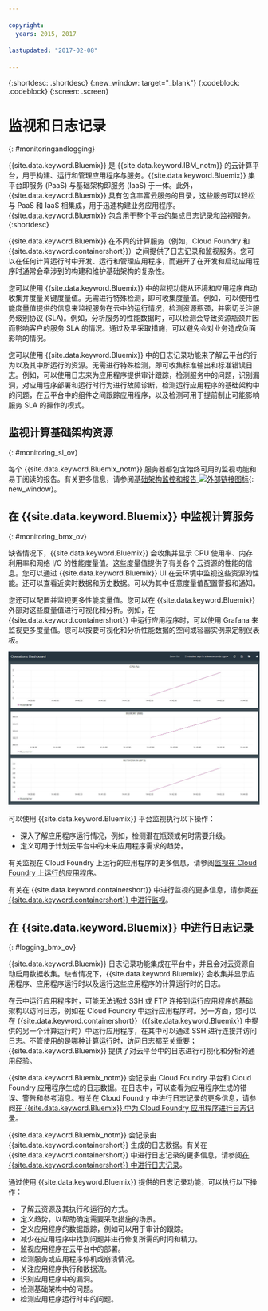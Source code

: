 ```yaml
---

copyright:
  years: 2015, 2017

lastupdated: "2017-02-08"

---
```



{:shortdesc: .shortdesc}
{:new_window: target="_blank"}
{:codeblock: .codeblock}
{:screen: .screen}

# 监视和日志记录
{: #monitoringandlogging}

{{site.data.keyword.Bluemix}} 是 {{site.data.keyword.IBM_notm}} 的云计算平台，用于构建、运行和管理应用程序与服务。{{site.data.keyword.Bluemix}} 集平台即服务 (PaaS) 与基础架构即服务 (IaaS) 于一体。此外，{{site.data.keyword.Bluemix}} 具有包含丰富云服务的目录，这些服务可以轻松与 PaaS 和 IaaS 相集成，用于迅速构建业务应用程序。{{site.data.keyword.Bluemix}} 包含用于整个平台的集成日志记录和监视服务。
{:shortdesc}

{{site.data.keyword.Bluemix}} 在不同的计算服务（例如，Cloud Foundry 和 {{site.data.keyword.containershort}}）之间提供了日志记录和监视服务。您可以在任何计算运行时中开发、运行和管理应用程序，而避开了在开发和启动应用程序时通常会牵涉到的构建和维护基础架构的复杂性。 

您可以使用 {{site.data.keyword.Bluemix}} 中的监视功能从环境和应用程序自动收集并度量关键度量值。无需进行特殊检测，即可收集度量值。例如，可以使用性能度量值提供的信息来监视服务在云中的运行情况，检测资源瓶颈，并密切关注服务级别协议 (SLA)。例如，分析服务的性能数据时，可以检测会导致资源瓶颈并因而影响客户的服务 SLA 的情况。通过及早采取措施，可以避免会对业务造成负面影响的情况。  

您可以使用 {{site.data.keyword.Bluemix}} 中的日志记录功能来了解云平台的行为以及其中所运行的资源。无需进行特殊检测，即可收集标准输出和标准错误日志。例如，可以使用日志来为应用程序提供审计跟踪，检测服务中的问题，识别漏洞，对应用程序部署和运行时行为进行故障诊断，检测运行应用程序的基础架构中的问题，在云平台中的组件之间跟踪应用程序，以及检测可用于提前制止可能影响服务 SLA 的操作的模式。

## 监视计算基础架构资源
{: #monitoring_sl_ov}

每个 {{site.data.keyword.Bluemix_notm}} 服务器都包含始终可用的监视功能和易于阅读的报告。有关更多信息，请参阅[基础架构监控和报告 ![外部链接图标](../icons/launch-glyph.svg "外部链接图标")](https://www.ibm.com/cloud-computing/bluemix/infrastructure-monitoring){: new_window}。



## 在 {{site.data.keyword.Bluemix}} 中监视计算服务
{: #monitoring_bmx_ov}

缺省情况下，{{site.data.keyword.Bluemix}} 会收集并显示 CPU 使用率、内存利用率和网络 I/O 的性能度量值。这些度量值提供了有关各个云资源的性能的信息。您可以通过 {{site.data.keyword.Bluemix}} UI 在云环境中监视这些资源的性能。还可以查看近实时数据和历史数据。可以为其中任意度量值配置警报和通知。

您还可以配置并监视更多性能度量值。您可以在 {{site.data.keyword.Bluemix}} 外部对这些度量值进行可视化和分析。例如，在 {{site.data.keyword.containershort}} 中运行应用程序时，可以使用 Grafana 来监视更多度量值。您可以按要可视化和分析性能数据的空间或容器实例来定制仪表板。

![在 {{site.data.keyword.Bluemix}} 中运行的容器的 Grafana 监视视图](images/monitoring_default_container_grafana_view.jpg)

可以使用 {{site.data.keyword.Bluemix}} 平台监视执行以下操作：

* 深入了解应用程序运行情况，例如，检测潜在瓶颈或何时需要升级。
* 定义可用于计划云平台中的未来应用程序需求的趋势。

有关监视在 Cloud Foundry 上运行的应用程序的更多信息，请参阅[监视在 Cloud Foundry 上运行的应用程序](monitoring_cf_apps.html#monitoring_bluemix_apps)。

有关在 {{site.data.keyword.containershort}} 中进行监视的更多信息，请参阅[在 {{site.data.keyword.containershort}} 中进行监视](/docs/containers/monitoringandlogging/container_ml_monitor.html#container_ml_monitor)。   

## 在 {{site.data.keyword.Bluemix}} 中进行日志记录
{: #logging_bmx_ov}

{{site.data.keyword.Bluemix}} 日志记录功能集成在平台中，并且会对云资源自动启用数据收集。缺省情况下，{{site.data.keyword.Bluemix}} 会收集并显示应用程序、应用程序运行时以及运行这些应用程序的计算运行时的日志。 

在云中运行应用程序时，可能无法通过 SSH 或 FTP 连接到运行应用程序的基础架构以访问日志，例如在 Cloud Foundry 中运行应用程序时。另一方面，您可以在 {{site.data.keyword.containershort}}（{{site.data.keyword.Bluemix}} 中提供的另一个计算运行时）中运行应用程序，在其中可以通过 SSH 进行连接并访问日志。不管使用的是哪种计算运行时，访问日志都至关重要；{{site.data.keyword.Bluemix}} 提供了对云平台中的日志进行可视化和分析的通用经验。

{{site.data.keyword.Bluemix_notm}} 会记录由 Cloud Foundry 平台和 Cloud Foundry 应用程序生成的日志数据。在日志中，可以查看为应用程序生成的错误、警告和参考消息。有关在 Cloud Foundry 中进行日志记录的更多信息，请参阅[在 {{site.data.keyword.Bluemix}} 中为 Cloud Foundry 应用程序进行日志记录](logging_cf_apps.html#logging_bluemix_cf_apps)。

{{site.data.keyword.Bluemix_notm}} 会记录由 {{site.data.keyword.containershort}} 生成的日志数据。有关在 {{site.data.keyword.containershort}} 中进行日志记录的更多信息，请参阅[在 {{site.data.keyword.containershort}} 中进行日志记录](/docs/containers/monitoringandlogging/container_ml_logs.html#container_ml_logs)。   


通过使用 {{site.data.keyword.Bluemix}} 提供的日志记录功能，可以执行以下操作：

* 了解云资源及其执行和运行的方式。
* 定义趋势，以帮助确定需要采取措施的场景。
* 定义应用程序的数据跟踪，例如可以用于审计的跟踪。
* 减少在应用程序中找到问题并进行修复所需的时间和精力。 
* 监视应用程序在云平台中的部署。
* 检测服务或应用程序停机或崩溃情况。
* 关注应用程序执行和数据流。
* 识别应用程序中的漏洞。
* 检测基础架构中的问题。
* 检测应用程序运行时中的问题。


